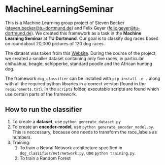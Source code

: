 # MachineLearningSeminar
This is a Machine Learning group project of Steven Becker
(steven.becker@tu-dortmund.de) and Felix Geyer (felix.geyer@tu-dortmund.de). We
created this framework as a task in the **Machine Learning Seminar** at **TU Dortmund**. Our
goal is to classify dog races based on roundabout 20,000 pictures of 120 dog
races.

The dataset was taken from this
[Website](http://vision.stanford.edu/aditya86/ImageNetDogs/). During the course
of the project, we created a smaller dataset containing only five races, in
particular chihuahua, beagle, schipperke, standard poodle and the African
hunting dog.

The framework `dog_classifier` can be installed with `pip install -e .` along
with all the required python libraries in a correct version (found in the
`requirements.txt`). In the `scripts` folder, executable scripts are found
which use certain parts of the framework.

## How to run the classifier

1. To create a **dataset**, use `python generate_dataset.py`
2. To create an **encoder-model**, use `python generate_encoder_model.py`. This is neccessary,
because one needs to transform the race_labels as numbers.
3. Training:
    1. To train a Neural Network architecture specified in `dog_classifier/net/network.py`,
    use `python training.py`.
    2. To train a Random Forest
